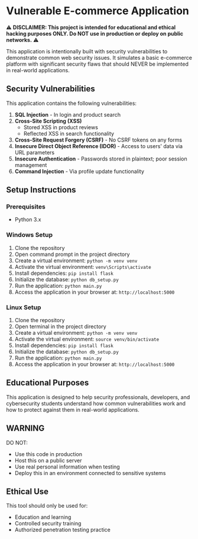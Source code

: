 # Vulnerable E-commerce Application

⚠️ **DISCLAIMER: This project is intended for educational and ethical hacking purposes ONLY. Do NOT use in production or deploy on public networks.** ⚠️

This application is intentionally built with security vulnerabilities to demonstrate common web security issues. It simulates a basic e-commerce platform with significant security flaws that should NEVER be implemented in real-world applications.

## Security Vulnerabilities

This application contains the following vulnerabilities:

1. **SQL Injection** - In login and product search
2. **Cross-Site Scripting (XSS)**
   - Stored XSS in product reviews
   - Reflected XSS in search functionality
3. **Cross-Site Request Forgery (CSRF)** - No CSRF tokens on any forms
4. **Insecure Direct Object Reference (IDOR)** - Access to users' data via URL parameters
5. **Insecure Authentication** - Passwords stored in plaintext; poor session management
6. **Command Injection** - Via profile update functionality

## Setup Instructions

### Prerequisites
- Python 3.x

### Windows Setup
1. Clone the repository
2. Open command prompt in the project directory
3. Create a virtual environment: `python -m venv venv`
4. Activate the virtual environment: `venv\Scripts\activate`
5. Install dependencies: `pip install flask`
6. Initialize the database: `python db_setup.py`
7. Run the application: `python main.py`
8. Access the application in your browser at: `http://localhost:5000`

### Linux Setup
1. Clone the repository
2. Open terminal in the project directory
3. Create a virtual environment: `python -m venv venv`
4. Activate the virtual environment: `source venv/bin/activate`
5. Install dependencies: `pip install flask`
6. Initialize the database: `python db_setup.py`
7. Run the application: `python main.py`
8. Access the application in your browser at: `http://localhost:5000`

## Educational Purposes

This application is designed to help security professionals, developers, and cybersecurity students understand how common vulnerabilities work and how to protect against them in real-world applications.

## WARNING

DO NOT:
- Use this code in production
- Host this on a public server
- Use real personal information when testing
- Deploy this in an environment connected to sensitive systems

## Ethical Use

This tool should only be used for:
- Education and learning
- Controlled security training
- Authorized penetration testing practice
